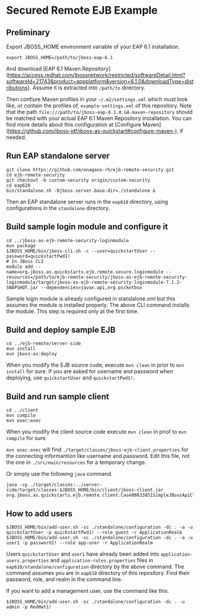 Secured Remote EJB Example
==========================


Preliminary
-----------

Export JBOSS_HOME environment variable of your EAP 6.1 installation.

    export JBOSS_HOME=/path/to/jboss-eap-6.1

And download
[EAP 6.1 Maven Repository]
(https://access.redhat.com/jbossnetwork/restricted/softwareDetail.html?softwareId=21743&product=appplatform&version=6.1.0&downloadType=distributions).
Assume it is extracted into `/path/to` directory.

Then confiure Maven profiles in your `~/.m2/settings.xml` which must look
like, or contain the profiles of, `example-settings.xml` of this repository.
Note that the path `file:///path/to/jboss-eap-6.1.0.GA-maven-repository`
should be matched with your actual EAP 6.1 Maven Repository installation.
You can find more details about this configuration at
[Configure Maven]
(https://github.com/jboss-jdf/jboss-as-quickstart#configure-maven-),
if needed.


Run EAP standalone server
-------------------------

    git clone https://github.com/onagano-rh/ejb-remote-security.git
    cd ejb-remote-security
    git checkout -b custom-security origin/custom-security
    cd eap610
    bin/standalone.sh -Djboss.server.base.dir=./standalone &

Then an EAP standalone server runs in the `eap610` directory, using
configurations in the `standalone` directory.


Build sample login module and configure it
------------------------------------------

    cd ../jboss-as-ejb-remote-security-loginmodule
    mvn package
    $JBOSS_HOME/bin/jboss-cli.sh -c --user=quickstartUser --password=quickstartPwd1!
    # In JBoss CLI
    module add --name=org.jboss.as.quickstarts.ejb.remote.secure.loginmodule --resources=/path/to/ejb-remote-security/jboss-as-ejb-remote-security-loginmodule/target/jboss-as-ejb-remote-security-loginmodule-7.1.2-SNAPSHOT.jar --dependencies=javax.api,org.picketbox

Sample login module is already configured in standalone.xml but this assumes
the module is installed properly.  The above CLI command installs the module.
This step is required only at the first time.


Build and deploy sample EJB
---------------------------

    cd ../ejb-remote/server-side
    mvn install
    mvn jboss-as:deploy

When you modify the EJB source code, execute `mvn clean` in prior to
`mvn install` for sure.
If you are asked for username and password when deploying, use `quickstartUser` and `quickstartPwd1!`.


Build and run sample client
---------------------------

    cd ../client
    mvn compile
    mvn exec:exec

When you modify the client source code execute `mvn clean` in priof to
`mvn compile` for sure.

`mvn exec:exec` will find `./target/classes/jboss-ejb-client.properties`
for the connecting informantion like username and password.
Edit this file, not the one in `./src/main/resources` for a temporary change.

Or simply use the following `java` command.

    java -cp ./target/classes:../server-side/target/classes:$JBOSS_HOME/bin/client/jboss-client.jar org.jboss.as.quickstarts.ejb.remote.client.Case00833851SimpleJBossApiClient    


How to add users
----------------

    $JBOSS_HOME/bin/add-user.sh -sc ./standalone/configuration -dc . -a -u quickstartUser -p quickstartPwd1! --role guest -r ApplicationRealm
    $JBOSS_HOME/bin/add-user.sh -sc ./standalone/configuration -dc . -a -u user1 -p password1! --role app-user -r ApplicationRealm

Users `quickstartUser` and `user1` have already been added into
`application-users.properties` and `application-roles.properties`
files in `eap610/standalone/configuration` directory by the above
command.  The command assumes you are in `eap610` directory of this
repository.
Find their password, role, and realm in the command line.

If you want to add a management user, use the command like this.

    $JBOSS_HOME/bin/add-user.sh -sc ./standalone/configuration -dc . -u admin -p RedHat1!
